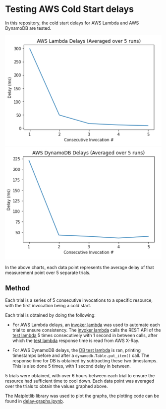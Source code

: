 # Testing AWS Cold Start delays
In this repository, the cold start delays for AWS Lambda and AWS DynamoDB are tested.

<img src="images/lambda-delay-graph.PNG">
<img src="images/dynamodb-delay-graph.PNG">

In the above charts, each data point represents the average delay of that measurement point over 5 separate trials.


## Method
Each trial is a series of 5 consecutive invocations to a specific resource, with the first invocation being a cold start.

Each trial is obtained by doing the following:
- For AWS Lambda delays, an [invoker lambda](lambdas/invoker.py) was used to automate each trial to ensure consistency. The [invoker lambda](lambdas/invoker.py) calls the REST API of the [test lambda](lambdas/lambda-delay.py) 5 times consecutively with 1 second in between calls, after which the [test lambda](lambdas/lambda-delay.py) response time is read from AWS X-Ray.

- For AWS DynamoDB delays, the [DB test lambda](lambdas/dynamoDB-delay.py) is ran, printing timestamps before and after a `dynamodb.Table.put_item()` call. The response time for DB is obtained by subtracting these two timestamps. This is also done 5 times, with 1 second delay in between.


5 trials were obtained, with over 6 hours between each trial to ensure the resource had sufficient time to cool down. Each data point was averaged over the trials to obtain the values graphed above.

The Matplotlib library was used to plot the graphs, the plotting code can be found in [delay-graphs.ipynb](delay-graphs.ipynb).